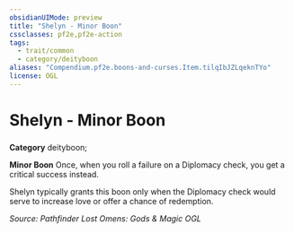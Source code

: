 ```yaml
---
obsidianUIMode: preview
title: "Shelyn - Minor Boon"
cssclasses: pf2e,pf2e-action
tags:
  - trait/common
  - category/deityboon
aliases: "Compendium.pf2e.boons-and-curses.Item.tilqIbJZLqeknTYo"
license: OGL
---
```

# Shelyn - Minor Boon

### 

**Category** deityboon; 




**Minor Boon** Once, when you roll a failure on a Diplomacy check, you get a critical success instead.

Shelyn typically grants this boon only when the Diplomacy check would serve to increase love or offer a chance of redemption.

*Source: Pathfinder Lost Omens: Gods & Magic*
*OGL*